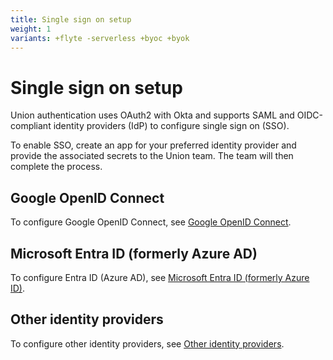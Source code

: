 ```yaml
---
title: Single sign on setup
weight: 1
variants: +flyte -serverless +byoc +byok
---
```


# Single sign on setup

Union authentication uses OAuth2 with Okta and supports SAML and OIDC-compliant identity providers (IdP) to configure single sign on (SSO).

To enable SSO, create an app for your preferred identity provider and provide the associated secrets to the Union team.
The team will then complete the process.

## Google OpenID Connect

To configure Google OpenID Connect, see [Google OpenID Connect](./google-oidc.md).

## Microsoft Entra ID (formerly Azure AD)

To configure Entra ID (Azure AD), see [Microsoft Entra ID (formerly Azure ID)](./microsoft-entra-id.md).

## Other identity providers

To configure other identity providers, see [Other identity providers](./other-identity-providers.md).

